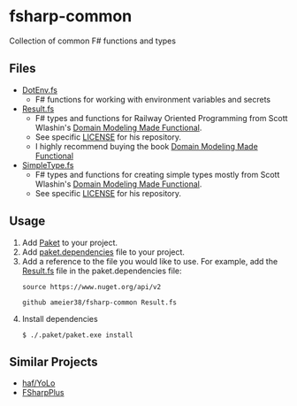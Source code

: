# fsharp-common
Collection of common F# functions and types

## Files
- [DotEnv.fs](./DotEnv.fs)
  - F# functions for working with environment variables and secrets
- [Result.fs](./Result.fs)
  - F# types and functions for Railway Oriented Programming from Scott Wlashin's [Domain Modeling Made Functional](https://github.com/swlaschin/DomainModelingMadeFunctional).
  - See specific [LICENSE](https://github.com/swlaschin/DomainModelingMadeFunctional/blob/master/LICENSE) for his
  repository.
  - I highly recommend buying the book [Domain Modeling Made Functional](https://pragprog.com/book/swdddf/domain-modeling-made-functional)
- [SimpleType.fs](./SimpleType.fs)
  - F# types and functions for creating simple types mostly from Scott Wlashin's [Domain Modeling Made Functional](https://github.com/swlaschin/DomainModelingMadeFunctional).
  - See specific [LICENSE](https://github.com/swlaschin/DomainModelingMadeFunctional/blob/master/LICENSE) for his
  repository.

## Usage
1) Add [Paket](https://fsprojects.github.io/Paket/) to your project.
2) Add [paket.dependencies](https://fsprojects.github.io/Paket/dependencies-file.html)
file to your project.
3) Add a reference to the file you would like to use. For example, 
add the [Result.fs](./Result.fs) file in the paket.dependencies file:
    ```
    source https://www.nuget.org/api/v2

    github ameier38/fsharp-common Result.fs
    ```
4) Install dependencies
    ```
    $ ./.paket/paket.exe install
    ```

## Similar Projects
- [haf/YoLo](https://github.com/haf/YoLo)
- [FSharpPlus](https://github.com/fsprojects/FSharpPlus)